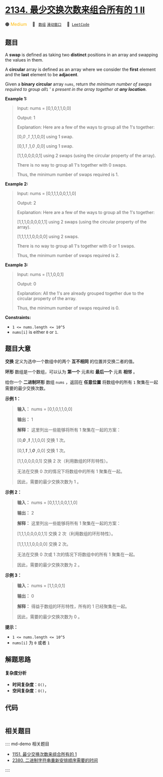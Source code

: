 # [2134. 最少交换次数来组合所有的 1 II](https://leetcode.com/problems/minimum-swaps-to-group-all-1s-together-ii)

🟠 <font color=#ffb800>Medium</font>&emsp; 🔖&ensp; [`数组`](/leetcode/outline/tag/array.md) [`滑动窗口`](/leetcode/outline/tag/sliding-window.md)&emsp; 🔗&ensp;[`LeetCode`](https://leetcode.com/problems/minimum-swaps-to-group-all-1s-together-ii)


## 题目

A **swap** is defined as taking two **distinct** positions in an array and
swapping the values in them.

A **circular** array is defined as an array where we consider the **first**
element and the **last** element to be **adjacent**.

Given a **binary** **circular** array `nums`, return _the minimum number of
swaps required to group all_`1` _' s present in the array together at **any
location**_.



**Example 1:**

> Input: nums = [0,1,0,1,1,0,0]
> 
> Output: 1
> 
> Explanation: Here are a few of the ways to group all the 1's together:
> 
> [0,_0_ ,_1_ ,1,1,0,0] using 1 swap.
> 
> [0,1,_1_ ,1,_0_ ,0,0] using 1 swap.
> 
> [1,1,0,0,0,0,1] using 2 swaps (using the circular property of the array).
> 
> There is no way to group all 1's together with 0 swaps.
> 
> Thus, the minimum number of swaps required is 1.

**Example 2:**

> Input: nums = [0,1,1,1,0,0,1,1,0]
> 
> Output: 2
> 
> Explanation: Here are a few of the ways to group all the 1's together:
> 
> [1,1,1,0,0,0,0,1,1] using 2 swaps (using the circular property of the array).
> 
> [1,1,1,1,1,0,0,0,0] using 2 swaps.
> 
> There is no way to group all 1's together with 0 or 1 swaps.
> 
> Thus, the minimum number of swaps required is 2.

**Example 3:**

> Input: nums = [1,1,0,0,1]
> 
> Output: 0
> 
> Explanation: All the 1's are already grouped together due to the circular property of the array.
> 
> Thus, the minimum number of swaps required is 0.

**Constraints:**

  * `1 <= nums.length <= 10^5`
  * `nums[i]` is either `0` or `1`.


## 题目大意

**交换** 定义为选中一个数组中的两个 **互不相同** 的位置并交换二者的值。

**环形** 数组是一个数组，可以认为 **第一个** 元素和 **最后一个** 元素 **相邻** 。

给你一个 **二进制环形** 数组 `nums` ，返回在 **任意位置** 将数组中的所有 `1` 聚集在一起需要的最少交换次数。



**示例 1：**

> 
> 
> 
> 
> 
> **输入：** nums = [0,1,0,1,1,0,0]
> 
> **输出：** 1
> 
> **解释：** 这里列出一些能够将所有 1 聚集在一起的方案：
> 
> [0,**_0_** ,_**1**_ ,1,1,0,0] 交换 1 次。
> 
> [0,1,_**1**_ ,1,_**0**_ ,0,0] 交换 1 次。
> 
> [1,1,0,0,0,0,1] 交换 2 次（利用数组的环形特性）。
> 
> 无法在交换 0 次的情况下将数组中的所有 1 聚集在一起。
> 
> 因此，需要的最少交换次数为 1 。
> 
> 

**示例 2：**

> 
> 
> 
> 
> 
> **输入：** nums = [0,1,1,1,0,0,1,1,0]
> 
> **输出：** 2
> 
> **解释：** 这里列出一些能够将所有 1 聚集在一起的方案：
> 
> [1,1,1,0,0,0,0,1,1] 交换 2 次（利用数组的环形特性）。
> 
> [1,1,1,1,1,0,0,0,0] 交换 2 次。
> 
> 无法在交换 0 次或 1 次的情况下将数组中的所有 1 聚集在一起。
> 
> 因此，需要的最少交换次数为 2 。
> 
> 

**示例 3：**

> 
> 
> 
> 
> 
> **输入：** nums = [1,1,0,0,1]
> 
> **输出：** 0
> 
> **解释：** 得益于数组的环形特性，所有的 1 已经聚集在一起。
> 
> 因此，需要的最少交换次数为 0 。



**提示：**

  * `1 <= nums.length <= 10^5`
  * `nums[i]` 为 `0` 或者 `1`


## 解题思路

#### 复杂度分析

- **时间复杂度**：`O()`，
- **空间复杂度**：`O()`，

## 代码

```javascript

```

## 相关题目

:::: md-demo 相关题目
- [1151. 最少交换次数来组合所有的 1](https://leetcode.com/problems/minimum-swaps-to-group-all-1s-together)
- [2380. 二进制字符串重新安排顺序需要的时间](https://leetcode.com/problems/time-needed-to-rearrange-a-binary-string)

::::
